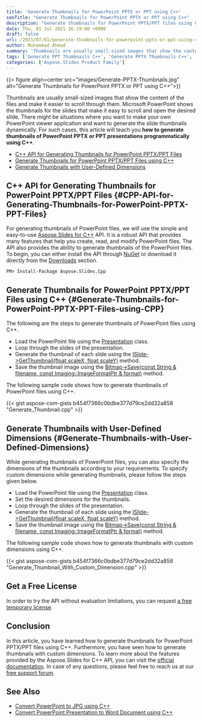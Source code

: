 ```yaml
---
title: 'Generate Thumbnails for PowerPoint PPTX or PPT using C++'
seoTitle: "Generate Thumbnails for PowerPoint PPTX or PPT using C++"
description: "Generate thumbnails for PowerPoint PPTX/PPT files using C++. Use the C++ PowerPoint API to generate thumbnails with custom dimensions."
date: Thu, 01 Jul 2021 16:19:00 +0000
draft: false
url: /2021/07/01/generate-thumbnails-for-powerpoint-pptx-or-ppt-using-cpp/
author: Muhammad Ahmad
summary: 'Thumbnails are usually small-sized images that show the content of the files and make it easier to scroll through them. Microsoft PowerPoint shows the thumbnails for the slides that make it easy to scroll and open the desired slide. There might be situations where you want to make your own PowerPoint viewer application and want to generate the slide thumbnails dynamically. For such cases, this article will teach you **how to generate thumbnails of PowerPoint PPTX or PPT presentations programmatically using C++**.'
tags: ['Generate PPT Thumbnails C++', 'Generate PPTX Thumbnails C++', 'Generate PowerPoint Thumbnails C++']
categories: ['Aspose.Slides Product Family']
---
```




{{< figure align=center src="images/Generate-PPTX-Thumbnails.jpg" alt="Generate Thumbnails for PowerPoint PPTX or PPT using C++">}}


Thumbnails are usually small-sized images that show the content of the files and make it easier to scroll through them. Microsoft PowerPoint shows the thumbnails for the slides that make it easy to scroll and open the desired slide. There might be situations where you want to make your own PowerPoint viewer application and want to generate the slide thumbnails dynamically. For such cases, this article will teach you **how to generate thumbnails of PowerPoint PPTX or PPT presentations programmatically using C++**.

*   [C++ API for Generating Thumbnails for PowerPoint PPTX/PPT Files][1]
*   [Generate Thumbnails for PowerPoint PPTX/PPT Files using C++][2]
*   [Generate Thumbnails with User-Defined Dimensions][3]

## C++ API for Generating Thumbnails for PowerPoint PPTX/PPT Files {#CPP-API-for-Generating-Thumbnails-for-PowerPoint-PPTX-PPT-Files}

For generating thumbnails of PowerPoint files, we will use the simple and easy-to-use [Aspose.Slides for C++][4] API. It is a robust API that provides many features that help you create, read, and modify PowerPoint files. The API also provides the ability to generate thumbnails of the PowerPoint files. To begin, you can either install the API through [NuGet][5] or download it directly from the [Downloads][6] section.

```
PM> Install-Package Aspose.Slides.Cpp
```

## Generate Thumbnails for PowerPoint PPTX/PPT Files using C++ {#Generate-Thumbnails-for-PowerPoint-PPTX-PPT-Files-using-CPP}

The following are the steps to generate thumbnails of PowerPoint files using C++.

*   Load the PowerPoint file using the [Presentation][7] class.
*   Loop through the slides of the presentation.
*   Generate the thumbnail of each slide using the [ISlide->GetThumbnail(float scaleX, float scaleY)][8] method.
*   Save the thumbnail image using the [Bitmap->Save(const String & filename, const Imaging::ImageFormatPtr & format)][9] method.

The following sample code shows how to generate thumbnails of PowerPoint files using C++.

{{< gist aspose-com-gists b454f7366c0bdbe377d79ce2dd32a858 "Generate_Thumbnail.cpp" >}}

## Generate Thumbnails with User-Defined Dimensions {#Generate-Thumbnails-with-User-Defined-Dimensions}

While generating thumbnails of PowerPoint files, you can also specify the dimensions of the thumbnails according to your requirements. To specify custom dimensions while generating thumbnails, please follow the steps given below.

*   Load the PowerPoint file using the [Presentation][10] class.
*   Set the desired dimensions for the thumbnails.
*   Loop through the slides of the presentation.
*   Generate the thumbnail of each slide using the [ISlide->GetThumbnail(float scaleX, float scaleY)][11] method.
*   Save the thumbnail image using the [Bitmap->Save(const String & filename, const Imaging::ImageFormatPtr & format)][12] method.

The following sample code shows how to generate thumbnails with custom dimensions using C++.

{{< gist aspose-com-gists b454f7366c0bdbe377d79ce2dd32a858 "Generate_Thumbnail_With_Custom_Dimension.cpp" >}}

## Get a Free License

In order to try the API without evaluation limitations, you can request [a free temporary license][13].

## Conclusion

In this article, you have learned how to generate thumbnails for PowerPoint PPTX/PPT files using C++. Furthermore, you have seen how to generate thumbnails with custom dimensions. To learn more about the features provided by the Aspose.Slides for C++ API, you can visit the [official documentation][14]. In case of any questions, please feel free to reach us at our [free support forum][15].

## See Also

*   [Convert PowerPoint to JPG using C++][16]
*   [Convert PowerPoint Presentation to Word Document using C++][17]




[1]: #CPP-API-for-Generating-Thumbnails-for-PowerPoint-PPTX-PPT-Files
[2]: #Generate-Thumbnails-for-PowerPoint-PPTX-PPT-Files-using-CPP
[3]: #Generate-Thumbnails-with-User-Defined-Dimensions
[4]: https://products.aspose.com/slides/cpp
[5]: https://www.nuget.org/packages/Aspose.Slides.Cpp
[6]: https://downloads.aspose.com/slides/cpp
[7]: https://apireference.aspose.com/slides/cpp/class/aspose.slides.presentation
[8]: https://apireference.aspose.com/slides/cpp/class/aspose.slides.i_slide#a7bd377d403ff886232df21351c1fe783
[9]: https://apireference.aspose.com/slides/cpp/class/system.drawing.image#a4db9d0686ee892f6fb8fd6aebb4beb69
[10]: https://apireference.aspose.com/slides/cpp/class/aspose.slides.presentation
[11]: https://apireference.aspose.com/slides/cpp/class/aspose.slides.i_slide#a7bd377d403ff886232df21351c1fe783
[12]: https://apireference.aspose.com/slides/cpp/class/system.drawing.image#a4db9d0686ee892f6fb8fd6aebb4beb69
[13]: https://purchase.aspose.com/temporary-license
[14]: https://docs.aspose.com/slides/cpp/
[15]: https://forum.aspose.com/c/slides/11
[16]: https://blog.aspose.com/2021/03/06/convert-powerpoint-to-jpg-using-cpp/
[17]: https://blog.aspose.com/2021/09/10/convert-powerpoint-presentation-to-word-document-using-cpp/





